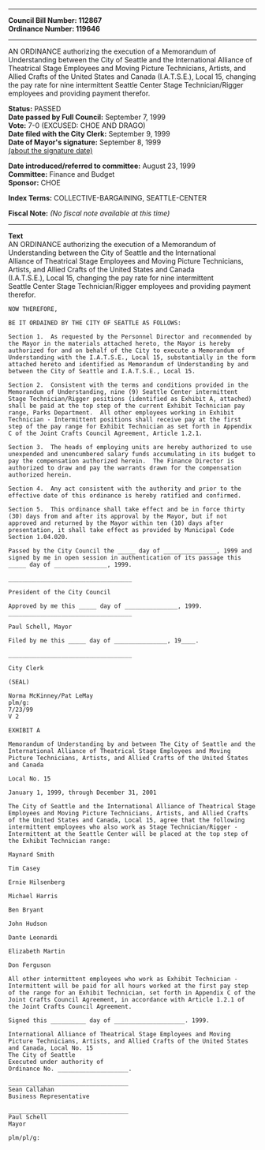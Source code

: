 * * * * *  
  
**Council Bill Number: [](#h0)[](#h2)112867**   
**Ordinance Number: 119646**  
  
* * * * *  
  
AN ORDINANCE authorizing the execution of a Memorandum of Understanding between the City of Seattle and the International Alliance of Theatrical Stage Employees and Moving Picture Technicians, Artists, and Allied Crafts of the United States and Canada (I.A.T.S.E.), Local 15, changing the pay rate for nine intermittent Seattle Center Stage Technician/Rigger employees and providing payment therefor.  
  
**Status:** PASSED   
**Date passed by Full Council:** September 7, 1999   
**Vote:** 7-0 (EXCUSED: CHOE AND DRAGO)   
**Date filed with the City Clerk:** September 9, 1999   
**Date of Mayor's signature:** September 8, 1999   
[(about the signature date)](/~public/approvaldate.htm)   
  
  
**Date introduced/referred to committee:** August 23, 1999   
**Committee:** Finance and Budget   
**Sponsor:** CHOE   
  
**Index Terms:** COLLECTIVE-BARGAINING, SEATTLE-CENTER  
  
**Fiscal Note:** *(No fiscal note available at this time)*  
  
* * * * *  
  
**Text**  
    AN ORDINANCE authorizing the execution of a Memorandum of  
    Understanding between the City of Seattle and the International  
    Alliance of Theatrical Stage Employees and Moving Picture Technicians,  
    Artists, and Allied Crafts of the United States and Canada  
    (I.A.T.S.E.), Local 15, changing the pay rate for nine intermittent  
    Seattle Center Stage Technician/Rigger employees and providing payment  
    therefor.  
  
    NOW THEREFORE,  
  
    BE IT ORDAINED BY THE CITY OF SEATTLE AS FOLLOWS:  
  
    Section 1.  As requested by the Personnel Director and recommended by  
    the Mayor in the materials attached hereto, the Mayor is hereby  
    authorized for and on behalf of the City to execute a Memorandum of  
    Understanding with the I.A.T.S.E., Local 15, substantially in the form  
    attached hereto and identified as Memorandum of Understanding by and  
    between the City of Seattle and I.A.T.S.E., Local 15.  
  
    Section 2.  Consistent with the terms and conditions provided in the  
    Memorandum of Understanding, nine (9) Seattle Center intermittent  
    Stage Technician/Rigger positions (identified as Exhibit A, attached)  
    shall be paid at the top step of the current Exhibit Technician pay  
    range, Parks Department.  All other employees working in Exhibit  
    Technician - Intermittent positions shall receive pay at the first  
    step of the pay range for Exhibit Technician as set forth in Appendix  
    C of the Joint Crafts Council Agreement, Article 1.2.1.  
  
    Section 3.  The heads of employing units are hereby authorized to use  
    unexpended and unencumbered salary funds accumulating in its budget to  
    pay the compensation authorized herein.  The Finance Director is  
    authorized to draw and pay the warrants drawn for the compensation  
    authorized herein.  
  
    Section 4.  Any act consistent with the authority and prior to the  
    effective date of this ordinance is hereby ratified and confirmed.  
  
    Section 5.  This ordinance shall take effect and be in force thirty  
    (30) days from and after its approval by the Mayor, but if not  
    approved and returned by the Mayor within ten (10) days after  
    presentation, it shall take effect as provided by Municipal Code  
    Section 1.04.020.  
  
    Passed by the City Council the _____ day of _______________, 1999 and  
    signed by me in open session in authentication of its passage this  
    _____ day of _______________, 1999.  
  
    ___________________________________  
  
    President of the City Council  
  
    Approved by me this _____ day of _______________, 1999.  
    ___________________________________  
  
    Paul Schell, Mayor  
  
    Filed by me this _____ day of _______________, 19____.  
  
    ___________________________________  
  
    City Clerk  
  
    (SEAL)  
  
    Norma McKinney/Pat LeMay  
    plm/g:  
    7/23/99  
    V 2  
  
    EXHIBIT A  
  
    Memorandum of Understanding by and between The City of Seattle and the  
    International Alliance of Theatrical Stage Employees and Moving  
    Picture Technicians, Artists, and Allied Crafts of the United States  
    and Canada  
  
    Local No. 15  
  
    January 1, 1999, through December 31, 2001  
  
    The City of Seattle and the International Alliance of Theatrical Stage  
    Employees and Moving Picture Technicians, Artists, and Allied Crafts  
    of the United States and Canada, Local 15, agree that the following  
    intermittent employees who also work as Stage Technician/Rigger -  
    Intermittent at the Seattle Center will be placed at the top step of  
    the Exhibit Technician range:  
  
    Maynard Smith  
  
    Tim Casey  
  
    Ernie Hilsenberg  
  
    Michael Harris  
  
    Ben Bryant  
  
    John Hudson  
  
    Dante Leonardi  
  
    Elizabeth Martin  
  
    Don Ferguson  
  
    All other intermittent employees who work as Exhibit Technician -  
    Intermittent will be paid for all hours worked at the first pay step  
    of the range for an Exhibit Technician, set forth in Appendix C of the  
    Joint Crafts Council Agreement, in accordance with Article 1.2.1 of  
    the Joint Crafts Council Agreement.  
  
    Signed this __________ day of ____________________. 1999.  
  
    International Alliance of Theatrical Stage Employees and Moving  
    Picture Technicians, Artists, and Allied Crafts of the United States  
    and Canada, Local No. 15  
    The City of Seattle  
    Executed under authority of  
    Ordinance No. ____________________.  
  
    __________________________________  
    Sean Callahan  
    Business Representative  
  
    __________________________________  
    Paul Schell  
    Mayor  
  
    plm/pl/g:  

